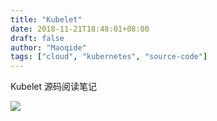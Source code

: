 ```yaml
---
title: "Kubelet"
date: 2018-11-21T18:48:01+08:00
draft: false
author: "Maoqide"
tags: ["cloud", "kubernetes", "source-code"]
---
```


Kubelet 源码阅读笔记
<!--more-->

![](/media/posts/cloud/kubelet/kubelet.jpg)
 
